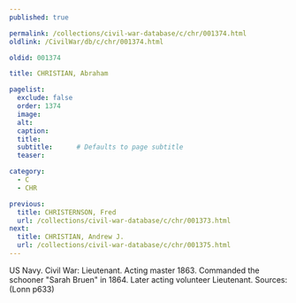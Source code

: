 ```yaml
---
published: true

permalink: /collections/civil-war-database/c/chr/001374.html
oldlink: /CivilWar/db/c/chr/001374.html

oldid: 001374

title: CHRISTIAN, Abraham

pagelist:
  exclude: false
  order: 1374
  image: 
  alt:
  caption:
  title:
  subtitle:      # Defaults to page subtitle
  teaser:

category: 
  - C 
  - CHR

previous:
  title: CHRISTERNSON, Fred
  url: /collections/civil-war-database/c/chr/001373.html  
next:
  title: CHRISTIAN, Andrew J.
  url: /collections/civil-war-database/c/chr/001375.html   
---
```

US Navy. Civil War: Lieutenant. Acting master 1863. Commanded the schooner &quot;Sarah Bruen&quot; in 1864. Later acting volunteer Lieutenant. Sources: (Lonn p633)